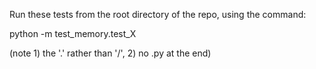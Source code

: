 Run these tests from the root directory of the repo,
using the command:

python -m test_memory.test_X

(note 1) the '.' rather than '/', 2) no .py at the end)
